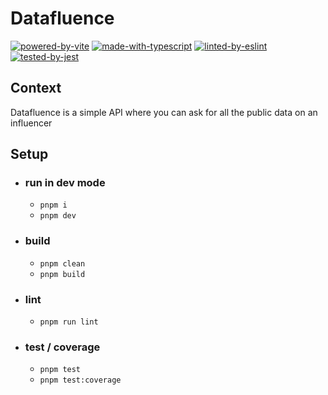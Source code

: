 # Datafluence

[![powered-by-vite](https://img.shields.io/badge/Vite-B73BFE?style=for-the-badge&logo=vite&logoColor=FFD62E)](https://vitejs.dev) [![made-with-typescript](https://img.shields.io/badge/TypeScript-007ACC?style=for-the-badge&logo=typescript&logoColor=white)](https://www.typescriptlang.org) [![linted-by-eslint](https://img.shields.io/badge/eslint-3A33D1?style=for-the-badge&logo=eslint&logoColor=white)](https://eslint.org) [![tested-by-jest](https://img.shields.io/badge/-jest-%23C21325?style=for-the-badge&logo=jest&logoColor=white)](https://jestjs.io)

## Context

Datafluence is a simple API where you can ask for all the public data on an influencer

## Setup

- ### run in dev mode

  - `pnpm i`
  - `pnpm dev`

- ### build

  - `pnpm clean`
  - `pnpm build`

- ### lint

  - `pnpm run lint`

- ### test / coverage

  - `pnpm test`
  - `pnpm test:coverage`
